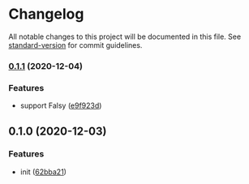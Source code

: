 # Changelog

All notable changes to this project will be documented in this file. See [standard-version](https://github.com/conventional-changelog/standard-version) for commit guidelines.

### [0.1.1](https://github.com/BlackGlory/extra-request/compare/v0.1.0...v0.1.1) (2020-12-04)


### Features

* support Falsy ([e9f923d](https://github.com/BlackGlory/extra-request/commit/e9f923d4b1718c2c610b751040e1e3a04453462a))

## 0.1.0 (2020-12-03)


### Features

* init ([62bba21](https://github.com/BlackGlory/extra-request/commit/62bba214f6ce2a9db34ab29e39378addadb0ce1f))
